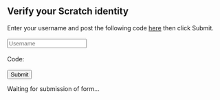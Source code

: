 ## Verify your Scratch identity
Enter your username and post the following code [here](https://scratch.mit.edu/projects/318086755/) then click Submit.<br><br>
<input type="text" id="username" placeholder="Username"><br><br>
Code: <code id="code"></code><br><br>
<button onclick="verify()">Submit</button>
<p id="status">Waiting for submission of form...</p>
<script>
var randomid = (function makeid(length) {
   var result           = '';
   var characters       = 'ABCDEFGHIJKLMNOPQRSTUVWXYZabcdefghijklmnopqrstuvwxyz0123456789';
   var charactersLength = characters.length;
   for ( var i = 0; i < length; i++ ) {
      result += characters.charAt(Math.floor(Math.random() * charactersLength));
   }
   return result;
})(20)
document.getElementById("code").innerHTML = randomid
function verify(){
document.getElementById("status").innerHTML = "Loading..."
  fetch("https://cors-anywhere.herokuapp.com/https://obscure-inlet-57587.herokuapp.com/verify",{headers:{username:document.getElementById("username").value,nonce:randomid}})
  .then(e=>{
  return e.json()
  })
  .then(e=>{
  if(e.valid){
  document.getElementById("status").innerHTML = "Verified"
  } else {
  document.getElementById("status").innerHTML = "Declined"
  }
  })
}
</script>
